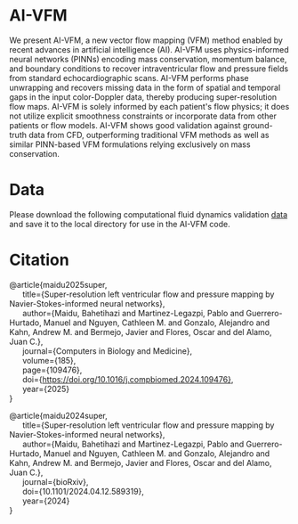 # AI-VFM
We present AI-VFM, a new vector flow mapping (VFM) method enabled by recent advances in artificial intelligence (AI). AI-VFM uses physics-informed neural networks (PINNs) encoding mass conservation, momentum balance, and boundary conditions to recover intraventricular flow and pressure fields from standard echocardiographic scans. AI-VFM performs phase unwrapping and recovers missing data in the form of spatial and temporal gaps in the input color-Doppler data, thereby producing super-resolution flow maps. AI-VFM is solely informed by each patient's flow physics;  it does not utilize explicit smoothness constraints or incorporate data from other patients or flow models. AI-VFM shows good validation against ground-truth data from CFD, outperforming traditional VFM methods as well as similar PINN-based VFM formulations relying exclusively on mass conservation. 
# Data
Please download the following computational fluid dynamics validation [data](https://drive.google.com/drive/folders/1zjpoTHym4fZzLpfVVgzvdCT02a8nTvV2?usp=sharing) and save it to the local directory for use in the AI-VFM code.
# Citation
@article{maidu2025super,  
&nbsp;&nbsp;&nbsp;&nbsp;&nbsp;&nbsp;title={Super-resolution left ventricular flow and pressure mapping by Navier-Stokes-informed neural networks},  
&nbsp;&nbsp;&nbsp;&nbsp;&nbsp;&nbsp;author={Maidu, Bahetihazi and Martinez-Legazpi, Pablo and Guerrero-Hurtado, Manuel and Nguyen, Cathleen M. and Gonzalo, Alejandro and Kahn, Andrew M. and Bermejo, Javier and Flores, Oscar and del Alamo, Juan C.},  
&nbsp;&nbsp;&nbsp;&nbsp;&nbsp;&nbsp;journal={Computers in Biology and Medicine},  
&nbsp;&nbsp;&nbsp;&nbsp;&nbsp;&nbsp;volume={185},  
&nbsp;&nbsp;&nbsp;&nbsp;&nbsp;&nbsp;page={109476},  
&nbsp;&nbsp;&nbsp;&nbsp;&nbsp;&nbsp;doi={https://doi.org/10.1016/j.compbiomed.2024.109476},  
&nbsp;&nbsp;&nbsp;&nbsp;&nbsp;&nbsp;year={2025}  
}

@article{maidu2024super,  
&nbsp;&nbsp;&nbsp;&nbsp;&nbsp;&nbsp;title={Super-resolution left ventricular flow and pressure mapping by Navier-Stokes-informed neural networks},  
&nbsp;&nbsp;&nbsp;&nbsp;&nbsp;&nbsp;author={Maidu, Bahetihazi and Martinez-Legazpi, Pablo and Guerrero-Hurtado, Manuel and Nguyen, Cathleen M. and Gonzalo, Alejandro and Kahn, Andrew M. and Bermejo, Javier and Flores, Oscar and del Alamo, Juan C.},  
&nbsp;&nbsp;&nbsp;&nbsp;&nbsp;&nbsp;journal={bioRxiv},  
&nbsp;&nbsp;&nbsp;&nbsp;&nbsp;&nbsp;doi={10.1101/2024.04.12.589319},  
&nbsp;&nbsp;&nbsp;&nbsp;&nbsp;&nbsp;year={2024}  
}
